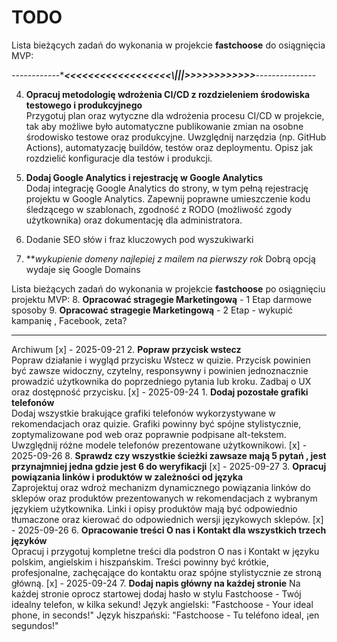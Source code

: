# TODO

Lista bieżących zadań do wykonania w projekcie **fastchoose** do osiągnięcia MVP:

------------****************<<<<<<<<<<<<<<<<<<\\\|||>>>>>>>>>>>>***************---------------

4. **Opracuj metodologię wdrożenia CI/CD z rozdzieleniem środowiska testowego i produkcyjnego**  
   Przygotuj plan oraz wytyczne dla wdrożenia procesu CI/CD w projekcie, tak aby możliwe było automatyczne publikowanie zmian na osobne środowisko testowe oraz produkcyjne. Uwzględnij narzędzia (np. GitHub Actions), automatyzację buildów, testów oraz deploymentu. Opisz jak rozdzielić konfiguracje dla testów i produkcji.

5. **Dodaj Google Analytics i rejestrację w Google Analytics**  
   Dodaj integrację Google Analytics do strony, w tym pełną rejestrację projektu w Google Analytics. Zapewnij poprawne umieszczenie kodu śledzącego w szablonach, zgodność z RODO (możliwość zgody użytkownika) oraz dokumentację dla administratora.


   

10. Dodanie SEO słów i fraz kluczowych pod wyszukiwarki   
11. ***wykupienie domeny najlepiej z mailem na pierwszy rok*
    Dobrą opcją wydaje się  Google Domains


Lista bieżących zadań do wykonania w projekcie **fastchoose** po osiągnięciu projektu MVP:
8. **Opracować stragegie Marketingową** - 1 Etap darmowe sposoby
9. **Opracować stragegie Marketingową** - 2 Etap - wykupić kampanię , Facebook, zeta?

   
-----------------
Archiwum 
[x] - 2025-09-21 2. **Popraw przycisk wstecz**  
   Popraw działanie i wygląd przycisku Wstecz w quizie. Przycisk powinien być zawsze widoczny, czytelny, responsywny i powinien jednoznacznie prowadzić użytkownika do poprzedniego pytania lub kroku. Zadbaj o UX oraz dostępność przycisku.
[x] - 2025-09-24 1. **Dodaj pozostałe grafiki telefonów**  
   Dodaj wszystkie brakujące grafiki telefonów wykorzystywane w rekomendacjach oraz quizie. Grafiki powinny być spójne stylistycznie, zoptymalizowane pod web oraz poprawnie podpisane alt-tekstem. Uwzględnij różne modele telefonów prezentowane użytkownikowi. 
 [x] - 2025-09-26  8. **Sprawdz czy wszystkie ścieżki zawsaze mają 5 pytań , jest przynajmniej jedna gdzie jest 6 do weryfikacji**
 [x] - 2025-09-27  3. **Opracuj powiązania linków i produktów w zależności od języka**  
   Zaprojektuj oraz wdroż mechanizm dynamicznego powiązania linków do sklepów oraz produktów prezentowanych w rekomendacjach z wybranym językiem użytkownika. Linki i opisy produktów mają być odpowiednio tłumaczone oraz kierować do odpowiednich wersji językowych sklepów.
[x] - 2025-09-26   6. **Opracowanie treści O nas i Kontakt dla wszystkich trzech języków**  
   Opracuj i przygotuj kompletne treści dla podstron O nas i Kontakt w języku polskim, angielskim i hiszpańskim. Treści powinny być krótkie, profesjonalne, zachęcające do kontaktu oraz spójne stylistycznie ze stroną główną.
[x] - 2025-09-24   7. **Dodaj napis główny na każdej stronie**
   Na każdej stronie oprocz startowej dodaj hasło w stylu Fastchoose - Twój idealny telefon, w kilka sekund!
   Język angielski: "Fastchoose - Your ideal phone, in seconds!"
   Język hiszpański: "Fastchoose - Tu teléfono ideal, ¡en segundos!"
